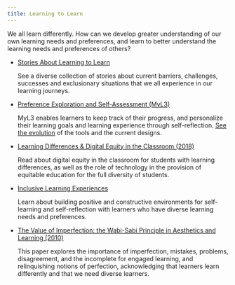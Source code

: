 ```yaml
---
title: Learning to Learn
---
```


We all learn differently. How can we develop greater understanding of our own learning needs and preferences, and learn
to better understand the learning needs and preferences of others?

* [Stories About Learning to Learn](https://stories.floeproject.org/storyBrowse.html)

  See a diverse collection of stories about current barriers, challenges, successes and exclusionary situations that we
  all experience in our learning journeys.

* [Preference Exploration and Self-Assessment (MyL3)](https://wiki.fluidproject.org/x/CQHBAg)

  MyL3 enables learners to keep track of their progress, and personalize their learning goals and learning experience
  through self-reflection. [See the evolution](https://docs.google.com/document/d/1oIqIgJ3H7R_sj7ybrUYq-QZj0Zs-kU3wjUa_rNrHVZM/edit)
  of the tools and the current designs.

* [Learning Differences &amp; Digital Equity in the Classroom (2018)](http://openresearch.ocadu.ca/id/eprint/2152/1/Treviranus_LearningDifferencesinClassroom_2018.pdf)

  Read about digital equity in the classroom for students with learning differences, as well as the role of technology
  in the provision of equitable education for the full diversity of students.

* [Inclusive Learning Experiences](https://handbook.floeproject.org/approaches/create-inclusive-learning-experiences/)

  Learn about building positive and constructive environments for self-learning and self-reflection with learners who
  have diverse learning needs and preferences.

* [The Value of Imperfection: the Wabi-Sabi Principle in Aesthetics and Learning (2010)](http://openresearch.ocadu.ca/id/eprint/1202/1/Treviranus_Value_2010.pdf)

  This paper explores the importance of imperfection, mistakes, problems, disagreement, and the incomplete for engaged
  learning, and relinquishing notions of perfection, acknowledging that learners learn differently and that we need diverse
  learners.
